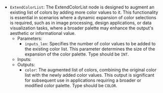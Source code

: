 - `ExtendColorList`: The ExtendColorList node is designed to augment an existing list of colors by adding more color values to it. This functionality is essential in scenarios where a dynamic expansion of color selections is required, such as in image processing, design applications, or data visualization tasks, where a broader palette may enhance the output's aesthetic or informational value.
    - Parameters:
        - `inputs_len`: Specifies the number of color values to be added to the existing color list. This parameter determines the size of the expansion of the color palette. Type should be `INT`.
    - Inputs:
    - Outputs:
        - `color`: The augmented list of colors, combining the original color list with the newly added color values. This output is significant for subsequent use in applications requiring a broader or modified color palette. Type should be `COLOR`.
